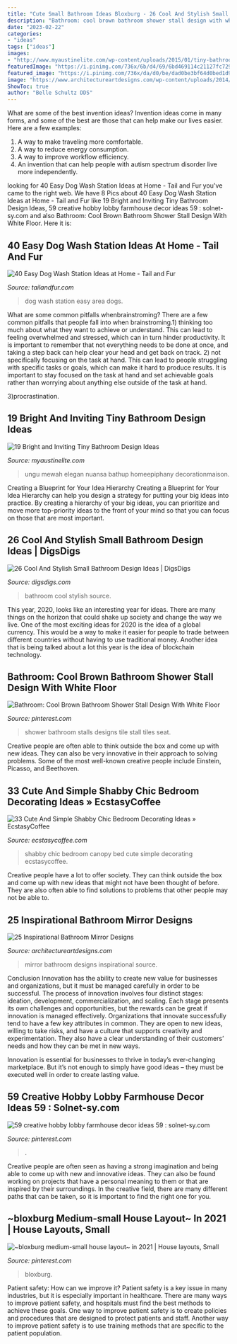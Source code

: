 ```yaml
---
title: "Cute Small Bathroom Ideas Bloxburg - 26 Cool And Stylish Small Bathroom Design Ideas"
description: "Bathroom: cool brown bathroom shower stall design with white floor"
date: "2023-02-22"
categories:
- "ideas"
tags: ["ideas"]
images:
- "http://www.myaustinelite.com/wp-content/uploads/2015/01/tiny-bathroom-design-ideas-with-small-tub.jpg?x34469"
featuredImage: "https://i.pinimg.com/736x/6b/d4/69/6bd469114c21127fc72923559d99341f--small-bathroom-tiles-bathroom-shower-designs.jpg"
featured_image: "https://i.pinimg.com/736x/da/d0/be/dad0be3bf64d0bed1d9359aa58f7788d.jpg"
image: "https://www.architectureartdesigns.com/wp-content/uploads/2014/01/827.jpg"
ShowToc: true
author: "Belle Schultz DDS"
---
```



What are some of the best invention ideas?
Invention ideas come in many forms, and some of the best are those that can help make our lives easier. Here are a few examples: 
1. A way to make traveling more comfortable. 
2. A way to reduce energy consumption. 
3. A way to improve workflow efficiency. 
4. An invention that can help people with autism spectrum disorder live more independently.

	

		
looking for 40 Easy Dog Wash Station Ideas at Home - Tail and Fur you've came to the right web. We have 8 Pics about 40 Easy Dog Wash Station Ideas at Home - Tail and Fur like 19 Bright and Inviting Tiny Bathroom Design Ideas, 59 creative hobby lobby farmhouse decor ideas 59 : solnet-sy.com and also Bathroom: Cool Brown Bathroom Shower Stall Design With White Floor. Here it is:
		
    
## 40 Easy Dog Wash Station Ideas At Home - Tail And Fur

<img loading=lazy src="https://tailandfur.com/wp-content/uploads/2016/09/40-Easy-Dog-Wash-Area-Ideas-12.jpg" onerror="this.onerror=null;this.src='https://tse3.mm.bing.net/th?id=OIP.JYjtcorxIH6AH9AKWwQQ7gHaLH&amp;pid=15.1';" alt="40 Easy Dog Wash Station Ideas at Home - Tail and Fur">

_Source: tailandfur.com_

>dog wash station easy area dogs. 

	

What are some common pitfalls whenbrainstroming?
There are a few common pitfalls that people fall into when brainstroming.1) thinking too much about what they want to achieve or understand. This can lead to feeling overwhelmed and stressed, which can in turn hinder productivity. It is important to remember that not everything needs to be done at once, and taking a step back can help clear your head and get back on track.
2) not specifically focusing on the task at hand. This can lead to people struggling with specific tasks or goals, which can make it hard to produce results. It is important to stay focused on the task at hand and set achievable goals rather than worrying about anything else outside of the task at hand.

3)procrastination.

    
## 19 Bright And Inviting Tiny Bathroom Design Ideas

<img loading=lazy src="http://www.myaustinelite.com/wp-content/uploads/2015/01/tiny-bathroom-design-ideas-with-small-tub.jpg?x34469" onerror="this.onerror=null;this.src='https://tse2.mm.bing.net/th?id=OIP.oSCuUIcaqky0XPz4zVyIMgHaJ3&amp;pid=15.1';" alt="19 Bright and Inviting Tiny Bathroom Design Ideas">

_Source: myaustinelite.com_

>ungu mewah elegan nuansa bathup homeepiphany decorationmaison. 

	

Creating a Blueprint for Your Idea Hierarchy
Creating a Blueprint for Your Idea Hierarchy can help you design a strategy for putting your big ideas into practice. By creating a hierarchy of your big ideas, you can prioritize and move more top-priority ideas to the front of your mind so that you can focus on those that are most important.

    
## 26 Cool And Stylish Small Bathroom Design Ideas | DigsDigs

<img loading=lazy src="http://www.digsdigs.com/photos/cool-and-stylish-small-bathroom-design-ideas-20.jpg" onerror="this.onerror=null;this.src='https://tse1.mm.bing.net/th?id=OIP.KeMWc1wkCksa4W9khrPOOQHaLE&amp;pid=15.1';" alt="26 Cool And Stylish Small Bathroom Design Ideas | DigsDigs">

_Source: digsdigs.com_

>bathroom cool stylish source. 

	

This year, 2020, looks like an interesting year for ideas. There are many things on the horizon that could shake up society and change the way we live. One of the most exciting ideas for 2020 is the idea of a global currency. This would be a way to make it easier for people to trade between different countries without having to use traditional money. Another idea that is being talked about a lot this year is the idea of blockchain technology.

    
## Bathroom: Cool Brown Bathroom Shower Stall Design With White Floor

<img loading=lazy src="https://i.pinimg.com/736x/6b/d4/69/6bd469114c21127fc72923559d99341f--small-bathroom-tiles-bathroom-shower-designs.jpg" onerror="this.onerror=null;this.src='https://tse2.mm.bing.net/th?id=OIP.EzsILvW_1e2CT_0lxX0NsgHaKF&amp;pid=15.1';" alt="Bathroom: Cool Brown Bathroom Shower Stall Design With White Floor">

_Source: pinterest.com_

>shower bathroom stalls designs tile stall tiles seat. 

	

Creative people are often able to think outside the box and come up with new ideas. They can also be very innovative in their approach to solving problems. Some of the most well-known creative people include Einstein, Picasso, and Beethoven.

    
## 33 Cute And Simple Shabby Chic Bedroom Decorating Ideas » EcstasyCoffee

<img loading=lazy src="https://i2.wp.com/www.ecstasycoffee.com/wp-content/uploads/2016/08/Shabby-Chic-Kids-Bedroom-With-A-Canopy-Bed.jpg" onerror="this.onerror=null;this.src='https://tse2.mm.bing.net/th?id=OIP.oVXacVJx3FoYQ5XCMhbWGAHaJ4&amp;pid=15.1';" alt="33 Cute And Simple Shabby Chic Bedroom Decorating Ideas » EcstasyCoffee">

_Source: ecstasycoffee.com_

>shabby chic bedroom canopy bed cute simple decorating ecstasycoffee. 

	

Creative people have a lot to offer society. They can think outside the box and come up with new ideas that might not have been thought of before. They are also often able to find solutions to problems that other people may not be able to.

    
## 25 Inspirational Bathroom Mirror Designs

<img loading=lazy src="https://www.architectureartdesigns.com/wp-content/uploads/2014/01/827.jpg" onerror="this.onerror=null;this.src='https://tse3.mm.bing.net/th?id=OIP.ItwhPjfr6jhgbJ20B5MjVgHaLH&amp;pid=15.1';" alt="25 Inspirational Bathroom Mirror Designs">

_Source: architectureartdesigns.com_

>mirror bathroom designs inspirational source. 

	

Conclusion
Innovation has the ability to create new value for businesses and organizations, but it must be managed carefully in order to be successful. The process of innovation involves four distinct stages: ideation, development, commercialization, and scaling. Each stage presents its own challenges and opportunities, but the rewards can be great if innovation is managed effectively.
Organizations that innovate successfully tend to have a few key attributes in common. They are open to new ideas, willing to take risks, and have a culture that supports creativity and experimentation. They also have a clear understanding of their customers’ needs and how they can be met in new ways.

 Innovation is essential for businesses to thrive in today’s ever-changing marketplace. But it’s not enough to simply have good ideas – they must be executed well in order to create lasting value.

    
## 59 Creative Hobby Lobby Farmhouse Decor Ideas 59 : Solnet-sy.com

<img loading=lazy src="https://i.pinimg.com/736x/5b/5e/80/5b5e801782de0b5055768e8ae8f1f5fc.jpg" onerror="this.onerror=null;this.src='https://tse3.mm.bing.net/th?id=OIP.DBpRnypbO2xCXAK6Wl49_QHaLc&amp;pid=15.1';" alt="59 creative hobby lobby farmhouse decor ideas 59 : solnet-sy.com">

_Source: pinterest.com_

>. 

	

Creative people are often seen as having a strong imagination and being able to come up with new and innovative ideas. They can also be found working on projects that have a personal meaning to them or that are inspired by their surroundings. In the creative field, there are many different paths that can be taken, so it is important to find the right one for you.

    
## ~bloxburg Medium-small House Layout~ In 2021 | House Layouts, Small

<img loading=lazy src="https://i.pinimg.com/736x/da/d0/be/dad0be3bf64d0bed1d9359aa58f7788d.jpg" onerror="this.onerror=null;this.src='https://tse1.mm.bing.net/th?id=OIP.1uVA1b53gw8_9aIRfKCiEwHaL0&amp;pid=15.1';" alt="~bloxburg medium-small house layout~ in 2021 | House layouts, Small">

_Source: pinterest.com_

>bloxburg. 

	

Patient safety: How can we improve it?
Patient safety is a key issue in many industries, but it is especially important in healthcare. There are many ways to improve patient safety, and hospitals must find the best methods to achieve these goals. One way to improve patient safety is to create policies and procedures that are designed to protect patients and staff. Another way to improve patient safety is to use training methods that are specific to the patient population.

